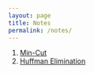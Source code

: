 ```yaml
---
layout: page
title: Notes
permalink: /notes/
---
```


1. [Min-Cut]()
2. [Huffman Elimination](https://drive.google.com/file/d/193PpvgbkY_4nbm0GfdsFz92xzsPMMa2w/view?usp=drive_link)
